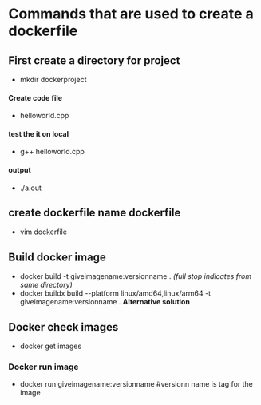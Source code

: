  # Commands that are used to create a dockerfile

## First create a directory for project 
- mkdir dockerproject

#### Create code file 
- helloworld.cpp

#### test the it on local 
- g++ helloworld.cpp

#### output ####
- ./a.out

## create dockerfile name dockerfile ####
- vim dockerfile

## Build docker image ####
- docker build -t giveimagename:versionname . *(full stop indicates from same directory)*
- docker buildx build --platform linux/amd64,linux/arm64 -t giveimagename:versionname .  **Alternative solution**

## Docker check images
- docker get images

### Docker run image
- docker run giveimagename:versionname    #versionn name is tag for the image 
